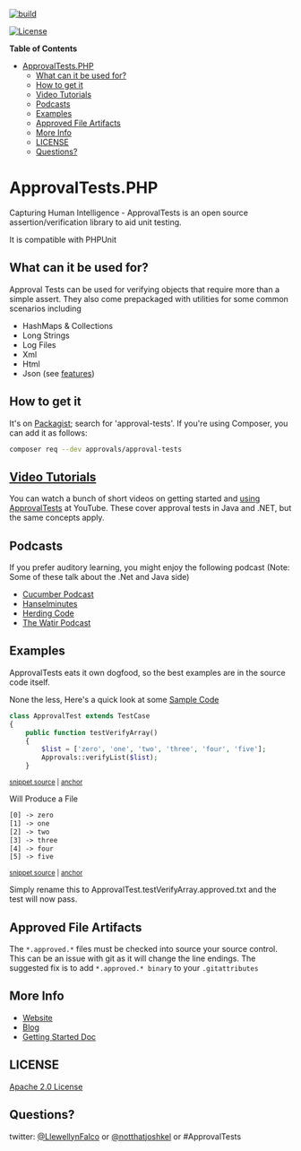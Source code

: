 [![build](https://github.com/approvals/ApprovalTests.php/actions/workflows/build.yml/badge.svg)](https://github.com/approvals/ApprovalTests.php/actions/workflows/build.yml)

[![License](https://img.shields.io/badge/License-Apache%202.0-blue.svg)](https://opensource.org/licenses/Apache-2.0)

<!-- START doctoc generated TOC please keep comment here to allow auto update -->
<!-- DON'T EDIT THIS SECTION, INSTEAD RE-RUN doctoc TO UPDATE -->
**Table of Contents**  

- [ApprovalTests.PHP](#approvaltestsphp)
  - [What can it be used for?](#what-can-it-be-used-for)
  - [How to get it](#how-to-get-it)
  - [Video Tutorials](#video-tutorials)
  - [Podcasts](#podcasts)
  - [Examples](#examples)
  - [Approved File Artifacts](#approved-file-artifacts)
  - [More Info](#more-info)
  - [LICENSE](#license)
  - [Questions?](#questions)

<!-- END doctoc generated TOC please keep comment here to allow auto update -->

ApprovalTests.PHP
=================
Capturing Human Intelligence - ApprovalTests is an open source assertion/verification library to aid unit testing.

It is compatible with PHPUnit

What can it be used for?
---

Approval Tests can be used for verifying objects that require more than a simple assert. They also come prepackaged with utilities for some common scenarios including

- HashMaps & Collections
- Long Strings
- Log Files
- Xml
- Html
- Json (see [features](docs/features.md))

How to get it
---
It's on [Packagist](https://packagist.org/packages/approvals/approval-tests);
search for 'approval-tests'. If you're using Composer, you can add it as follows:

```sh
composer req --dev approvals/approval-tests
```

[Video Tutorials](http://www.youtube.com/playlist?list=PLFBA98F47156EFAA9&feature=view_all)
---

You can watch a bunch of short videos on getting started and [using ApprovalTests](http://www.youtube.com/playlist?list=PLFBA98F47156EFAA9&feature=view_all) at YouTube.
These cover approval tests in Java and .NET, but the same concepts apply.

Podcasts
---
If you prefer auditory learning, you might enjoy the following podcast (Note: Some of these talk about the .Net and Java side)

- [Cucumber Podcast](https://cucumber.io/blog/2017/01/26/approval-testing)
- [Hanselminutes](http://www.hanselminutes.com/360/approval-tests-with-llewellyn-falco)
- [Herding Code](http://www.developerfusion.com/media/122649/herding-code-117-llewellyn-falcon-on-approval-tests/)
- [The Watir Podcast](http://watirpodcast.com/podcast-53/)



Examples
---
ApprovalTests eats it own dogfood, so the best examples are in the source code itself.

None the less,  Here's a quick look at some
[Sample Code](https://github.com/approvals/ApprovalTests.php/blob/9ce5bbd043ea2720bdfe5bbdf25f23a225329485/tests/ApprovalTest.php#L8)

<!-- snippet: array_example -->
<a id='snippet-array_example'></a>
```php
class ApprovalTest extends TestCase
{
    public function testVerifyArray()
    {
        $list = ['zero', 'one', 'two', 'three', 'four', 'five'];
        Approvals::verifyList($list);
    }
```
<sup><a href='/tests/ApprovalTest.php#L8-L16' title='Snippet source file'>snippet source</a> | <a href='#snippet-array_example' title='Start of snippet'>anchor</a></sup>
<!-- endSnippet -->

Will Produce a File

<!-- snippet: tests/approvals/ApprovalTest.testVerifyArray.approved.txt -->
<a id='snippet-tests/approvals/ApprovalTest.testVerifyArray.approved.txt'></a>
```txt
[0] -> zero
[1] -> one
[2] -> two
[3] -> three
[4] -> four
[5] -> five
```
<sup><a href='/tests/approvals/ApprovalTest.testVerifyArray.approved.txt#L1-L6' title='Snippet source file'>snippet source</a> | <a href='#snippet-tests/approvals/ApprovalTest.testVerifyArray.approved.txt' title='Start of snippet'>anchor</a></sup>
<!-- endSnippet -->

Simply rename this to ApprovalTest.testVerifyArray.approved.txt and the test will now pass.

Approved File Artifacts
---

The `*.approved.*` files must be checked into source your source control.
This can be an issue with git as it will change the line endings.
The suggested fix is to add
`*.approved.* binary` to your `.gitattributes`

More Info
---

- [Website](http://approvaltests.sourceforge.net/)
- [Blog](http://blog.approvaltests.com/)
- [Getting Started Doc](https://github.com/approvals/ApprovalTests.Java/blob/master/build/resources/approval_tests/documentation/ApprovalTests%20-%20GettingStarted.md)


## LICENSE
[Apache 2.0 License](https://github.com/SignalR/SignalR/blob/master/LICENSE.md)


Questions?
---

twitter: [@LlewellynFalco](https://twitter.com/#!/llewellynfalco) or [@notthatjoshkel](https://twitter.com/notthatjoshkel) or #ApprovalTests
